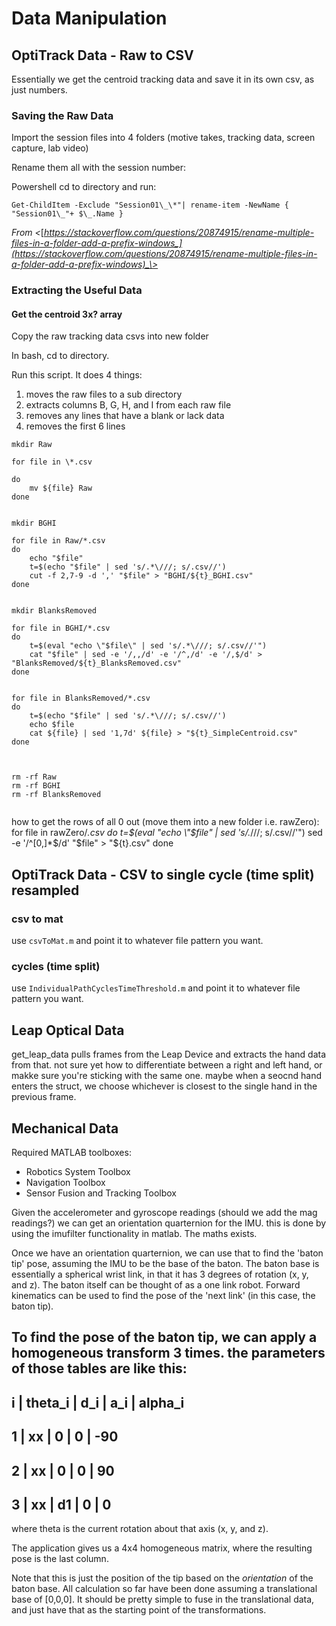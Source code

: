 # Data Manipulation

## OptiTrack Data - Raw to CSV
Essentially we get the centroid tracking data and save it in its own csv, as just numbers.

### Saving the Raw Data

Import the session files into 4 folders (motive takes, tracking data, screen capture, lab video)

Rename them all with the session number:

Powershell cd to directory and run:

`Get-ChildItem -Exclude "Session01\_\*"| rename-item -NewName { "Session01\_"+ $\_.Name }`

_From \<_[_https://stackoverflow.com/questions/20874915/rename-multiple-files-in-a-folder-add-a-prefix-windows_](https://stackoverflow.com/questions/20874915/rename-multiple-files-in-a-folder-add-a-prefix-windows)_\>_



### Extracting the Useful Data

#### Get the centroid 3x? array

Copy the raw tracking data csvs into new folder

In bash, cd to directory.

Run this script. It does 4 things:
1. moves the raw files to a sub directory
2. extracts columns B, G, H, and I from each raw file
3. removes any lines that have a blank or lack data
4. removes the first 6 lines

```
mkdir Raw

for file in \*.csv

do
    mv ${file} Raw
done


mkdir BGHI

for file in Raw/*.csv
do
    echo "$file"
    t=$(echo "$file" | sed 's/.*\///; s/.csv//')
    cut -f 2,7-9 -d ',' "$file" > "BGHI/${t}_BGHI.csv"
done


mkdir BlanksRemoved

for file in BGHI/*.csv
do
    t=$(eval "echo \"$file\" | sed 's/.*\///; s/.csv//'")
    cat "$file" | sed -e '/,,/d' -e '/^,/d' -e '/,$/d' > "BlanksRemoved/${t}_BlanksRemoved.csv"
done


for file in BlanksRemoved/*.csv
do
    t=$(echo "$file" | sed 's/.*\///; s/.csv//')
    echo $file
    cat ${file} | sed '1,7d' ${file} > "${t}_SimpleCentroid.csv"
done



rm -rf Raw
rm -rf BGHI
rm -rf BlanksRemoved


```

how to get the rows of all 0 out (move them into a new folder i.e. rawZero):
for file in rawZero/*.csv
do
    t=$(eval "echo \"$file\" | sed 's/.*\///; s/.csv//'")
    sed -e '/^[0,]*$/d' "$file" > "${t}.csv"
done


## OptiTrack Data - CSV to single cycle (time split) resampled

### csv to mat
use `csvToMat.m` and point it to whatever file pattern you want.

### cycles (time split)
use `IndividualPathCyclesTimeThreshold.m` and point it to whatever file pattern you want.



## Leap Optical Data

get_leap_data pulls frames from the Leap Device and extracts the hand data from that. not sure yet how to differentiate between a right and left hand, or makke sure you're sticking with the same one. maybe when a seocnd hand enters the struct, we choose whichever is closest to the single hand in the previous frame.




## Mechanical Data

Required MATLAB toolboxes:
- Robotics System Toolbox
- Navigation Toolbox
- Sensor Fusion and Tracking Toolbox

Given the accelerometer and gyroscope readings (should we add the mag readings?) we can get an orientation quarternion for the IMU.
this is done by using the imufilter functionality in matlab. The maths exists.

Once we have an orientation quarternion, we can use that to find the 'baton tip' pose, assuming the IMU to be the base of the baton.
The baton base is essentially a spherical wrist link, in that it has 3 degrees of rotation (x, y, and z). The baton itself can be thought of as a one link robot. Forward kinematics can be used to find the pose of the 'next link' (in this case, the baton tip).

To find the pose of the baton tip, we can apply a homogeneous transform 3 times. the parameters of those tables are like this:
----------------------------------
 i | theta_i | d_i | a_i | alpha_i
----------------------------------
 1 |    xx   |  0  |  0  |  -90
----------------------------------
 2 |    xx   |  0  |  0  |   90
----------------------------------
 3 |    xx   |  d1 |  0  |   0
----------------------------------

where theta is the current rotation about that axis (x, y, and z).

The application gives us a 4x4 homogeneous matrix, where the resulting pose is the last column.

Note that this is just the position of the tip based on the *orientation* of the baton base. All calculation so far have been done assuming a translational base of [0,0,0]. It should be pretty simple to fuse in the translational data, and just have that as the starting point of the transformations.
